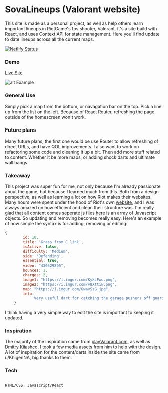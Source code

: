 # SovaLineups (Valorant website)



This site is made as a personal project, as well as help others learn important lineups in RiotGame's fps shooter, Valorant. It's a site build with React, and uses Context API for state management. Here you'll find update to date lineups across all the current maps. 


[![Netlify Status](https://api.netlify.com/api/v1/badges/3136dde7-1155-401a-83a5-19da2c14294f/deploy-status)](https://app.netlify.com/sites/sovalineups/deploys)
### Demo



[Live Site](https://sovalineups.com/)

![alt Example](https://i.imgur.com/KFe5cFW.png)

### General Use



Simply pick a map from the bottom, or navagation bar on the top. Pick a line up from the list on the left. Because of React Router, refreshing the page outside of the homescreen won't work. 



### Future plans



Many future plans, the first one would be use Router to allow refreshing of direct URLs, and have QOL improvements. I also want to work on refactoring some code and cleaning it up a bit. Then add more stuff related to content. Whether it be more maps, or adding shock darts and ultimate wall bangs.



### Takeaway



This project was super fun for me, not only because I'm already passionate about the game, but because I learned much from this. Both from a design perspective, as well as learning a lot on how Riot makes their websites. Many hours were spent under the hood of Riot's own [website](https://playvalorant.com/en-us/), and I was always amazed on how efficient and clean their structure was. I'm really glad that all content comes seperate js files [here](https://github.com/brandonjoe/ValorantApp/tree/master/src/Data) is an array of Javascript objects. So updating and removing becomes really easy. 
Here's an example of how simple the syntax is for adding, removing or editing: 
```javascript
{
		id: 10,
		title: 'Grass from C link',
		isActive: false,
		difficulty: 'Medium',
		side: 'Defending',
		essential: true,
		video: "430529895",
		bounces: 1,
		charges: 2,
		image1: "https://i.imgur.com/KykLPwu.png",
		image2: "https://i.imgur.com/v8Xttiw.png",
		map: "https://i.imgur.com/OwavSsG.jpg",
		info:
			'Very useful dart for catching the garage pushers off guard, while also holding courtyard for your mid player. It reveals a lot of grass, while also potentially revealing into their spawn. Move along the back wall until you see a small opening where you see the wall at mid. Aim very slightly above the shadow. Careful for the tiny red on the map, but this arrow lands so fast, it should get a pulse off before they move. '
	}

```
I think having a very simple way to edit the site is important to keeping it updated.


### Inspiration

The majority of the inspiration came from [playValorant.com](https://playvalorant.com/en-us/), as well as [Dmitry Kiiashco](https://dribbble.com/UnEpicKid). I took a few media assets from him to help with the design. A lot of inspiration for the content/darts inside the site came from u/KhigenNA, big thanks to them. 

### Tech 



```

HTML/CSS, Javascript/React

```
